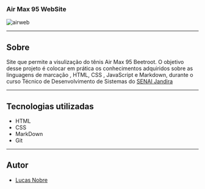 ﻿### Air Max 95 WebSite

![airweb](https://github.com/user-attachments/assets/d90783b1-b126-4b5d-a7d3-a91bc51a81ad)


---

## Sobre 
Site que permite a visulização do tênis Air Max 95 Beetroot. O objetivo desse projeto é colocar em prática os conhecimentos adquiridos sobre as linguagens de marcação , HTML, CSS , JavaScript e Markdown, durante o curso Técnico de Desenvolvimento de Sistemas do [SENAI Jandira](https://sp.senai.br/unidade/jandira/)

---
## Tecnologias utilizadas
- HTML
- CSS
- MarkDown
- Git

---
## Autor

- [Lucas Nobre](https://www.linkedin.com/in/lucas-nobre-01941b327/)
